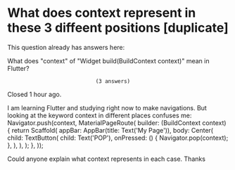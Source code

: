
# What does context represent in these 3 diffeent positions [duplicate]







This question already has answers here:
                        
                    



What does "context" of "Widget build(BuildContext context)" mean in Flutter?

                                (3 answers)
                            

Closed 1 hour ago.



I am learning Flutter and studying right now to make navigations. But looking at the keyword context in different places confuses me:
    Navigator.push(context, MaterialPageRoute<void>(
  builder: (BuildContext context) {
    return Scaffold(
      appBar: AppBar(title: Text('My Page')),
      body: Center(
        child: TextButton(
          child: Text('POP'),
          onPressed: () {
            Navigator.pop(context);
          },
        ),
      ),
    );
  },
));

Could anyone explain what context represents in each case. Thanks

        